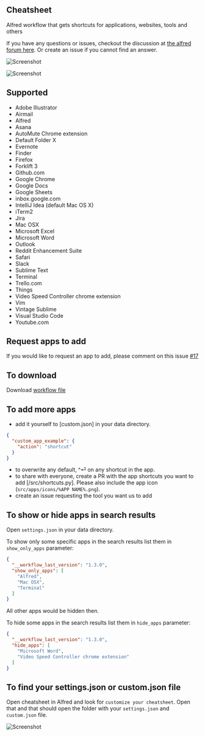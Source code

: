 Cheatsheet
----------

Alfred workflow that gets shortcuts for applications, websites, tools and others

If you have any questions or issues, checkout the discussion at [the alfred forum here](https://www.alfredforum.com/topic/10830-cheatsheet-shortcuts-for-your-tools/).
Or create an issue if you cannot find an answer.

![Screenshot](media/cheatsheet.png)

![Screenshot](media/cheatsheet-search.png)

Supported
---------
- Adobe Illustrator
- Airmail
- Alfred
- Asana
- AutoMute Chrome extension
- Default Folder X
- Evernote
- Finder
- Firefox
- Forklift 3
- Github.com
- Google Chrome
- Google Docs
- Google Sheets
- inbox.google.com
- IntelliJ Idea (default Mac OS X)
- iTerm2
- Jira
- Mac OSX
- Microsoft Excel
- Microsoft Word
- Outlook
- Reddit Enhancement Suite
- Safari
- Slack
- Sublime Text
- Terminal
- Trello.com
- Things
- Video Speed Controller chrome extension
- Vim
- Vintage Sublime
- Visual Studio Code
- Youtube.com

Request apps to add
----------------
If you would like to request an app to add, please comment on this issue [#17](https://github.com/mutdmour/alfred-workflow-cheatsheet/issues/17)

To download
-----------
Download [workflow file](https://github.com/mutdmour/alfred-workflow-cheatsheet/raw/master/Cheatsheet.alfredworkflow)

To add more apps
----------------
- add it yourself to [custom.json] in your data directory.
```json
{
  "custom_app_example": {
    "action": "shortcut"
  }
}
```
- to overwrite any default, ^⏎ on any shortcut in the app.
- to share with everyone, create a PR with the app shortcuts you want to add [/src/shortcuts.py]. Please also include the app icon (`src/apps/icons/%APP NAME%.png`).
- create an issue requesting the tool you want us to add

To show or hide apps in search results
----------------
Open `settings.json` in your data directory.

To show only some specific apps in the search results list them in `show_only_apps` parameter:
```json
{
  "__workflow_last_version": "1.3.0",
  "show_only_apps": [
    "Alfred",
    "Mac OSX",
    "Terminal"
  ]
}
```
All other apps would be hidden then.


To hide some apps in the search results list them in `hide_apps` parameter:
```json
{
  "__workflow_last_version": "1.3.0",
  "hide_apps": [
    "Microsoft Word",
    "Video Speed Controller chrome extension"
  ]
}
```

To find your settings.json or custom.json file
----------------

Open cheatsheet in Alfred and look for `customize your cheatsheet`.
Open that and that should open the folder with your `settings.json` and `custom.json` file.

![Screenshot](media/cheatsheet-customize.png)
